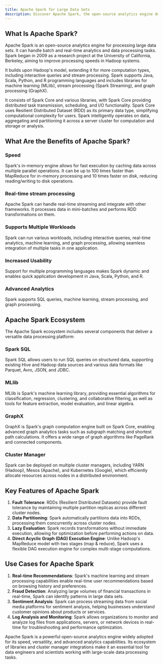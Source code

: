 ```yaml
---
title: Apache Spark for Large Data Sets
description: Discover Apache Spark, the open-source analytics engine designed for processing extensive data sets. Capable of handling both batch and real-time analytics, Apache Spark originated as a 2009 research project at the University of California, Berkeley, with a focus on enhancing processing speeds in Hadoop systems.
---
```


## What Is Apache Spark?

Apache Spark is an open-source analytics engine for processing large data sets. It can handle batch and real-time analytics and data processing tasks. Spark began in 2009 as a research project at the University of California, Berkeley, aiming to improve processing speeds in Hadoop systems.

It builds upon Hadoop's model, extending it for more computation types, including interactive queries and stream processing. Spark supports Java, Scala, Python, and R programming languages and includes libraries for machine learning (MLlib), stream processing (Spark Streaming), and graph processing (GraphX).

It consists of Spark Core and various libraries, with Spark Core providing distributed task transmission, scheduling, and I/O functionality. Spark Core uses Resilient Distributed Dataset (RDD) as its primary data type, simplifying computational complexity for users. Spark intelligently operates on data, aggregating and partitioning it across a server cluster for computation and storage or analysis.

## What Are the Benefits of Apache Spark?

### Speed

Spark's in-memory engine allows for fast execution by caching data across multiple parallel operations. It can be up to 100 times faster than MapReduce for in-memory processing and 10 times faster on disk, reducing reading/writing to disk operations.

### Real-time stream processing

Apache Spark can handle real-time streaming and integrate with other frameworks. It processes data in mini-batches and performs RDD transformations on them.

### Supports Multiple Workloads

Spark can run various workloads, including interactive queries, real-time analytics, machine learning, and graph processing, allowing seamless integration of multiple tasks in one application.

### Increased Usability

Support for multiple programming languages makes Spark dynamic and enables quick application development in Java, Scala, Python, and R.

### Advanced Analytics

Spark supports SQL queries, machine learning, stream processing, and graph processing.

## Apache Spark Ecosystem

The Apache Spark ecosystem includes several components that deliver a versatile data processing platform:

### Spark SQL

Spark SQL allows users to run SQL queries on structured data, supporting existing Hive and Hadoop data sources and various data formats like Parquet, Avro, JSON, and JDBC.

### MLlib

MLlib is Spark's machine learning library, providing essential algorithms for classification, regression, clustering, and collaborative filtering, as well as tools for feature extraction, model evaluation, and linear algebra.

### GraphX

GraphX is Spark's graph computation engine built on Spark Core, enabling advanced graph analytics tasks such as subgraph matching and shortest path calculations. It offers a wide range of graph algorithms like PageRank and connected components.

### Cluster Manager

Spark can be deployed on multiple cluster managers, including YARN (Hadoop), Mesos (Apache), and Kubernetes (Google), which efficiently allocate resources across nodes in a distributed environment.

## Key Features of Apache Spark

1.  **Fault Tolerance**: RDDs (Resilient Distributed Datasets) provide fault tolerance by maintaining multiple partition replicas across different cluster nodes.
2.  **Data Partitioning**: Spark automatically partitions data into RDDs, processing them concurrently across cluster nodes.
3.  **Lazy Evaluation**: Spark records transformations without immediate execution, allowing for optimization before performing actions on data.
4.  **Direct Acyclic Graph (DAG) Execution Engine**: Unlike Hadoop's MapReduce model with two stages (map & reduce), Spark uses a flexible DAG execution engine for complex multi-stage computations.

## Use Cases for Apache Spark

1.  **Real-time Recommendations**: Spark's machine learning and stream processing capabilities enable real-time user recommendations based on browsing history and preferences.
2.  **Fraud Detection**: Analyzing large volumes of financial transactions in real-time, Spark can identify patterns in large data sets.
3.  **Sentiment Analysis**: Spark can process streaming data from social media platforms for sentiment analysis, helping businesses understand customer opinions about products or services.
4.  **Log Analysis and Monitoring**: Spark allows organizations to monitor and analyze log files from applications, servers, or network devices in real-time for troubleshooting and performance optimization.

Apache Spark is a powerful open-source analytics engine widely adopted for its speed, versatility, and advanced analytics capabilities. Its ecosystem of libraries and cluster manager integrations make it an essential tool for data engineers and scientists working with large-scale data processing tasks.




